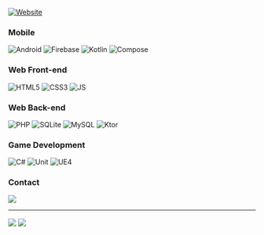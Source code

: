 [![Website](https://img.shields.io/badge/Website-000000?style=for-the-badge)](https://kamilbak.dev)

### Mobile
![Android](https://img.shields.io/badge/Android-3DDC84?style=for-the-badge&logo=Android&logoColor=white)
![Firebase](https://img.shields.io/badge/Firebase-FFCA28?style=for-the-badge&logo=Firebase&logoColor=white)
![Kotlin](https://img.shields.io/badge/Kotlin-7F52FF?style=for-the-badge&logo=Kotlin&logoColor=white)
![Compose](https://img.shields.io/badge/Compose-4285F4?style=for-the-badge&logo=Jetpackcompose&logoColor=white)

### Web Front-end
![HTML5](https://img.shields.io/badge/Web-E34F26?style=for-the-badge&logo=HTML5&logoColor=white)
![CSS3](https://img.shields.io/badge/CSS3-1572B6?style=for-the-badge&logo=CSS3&logoColor=white)
![JS](https://img.shields.io/badge/JS-F7DF1E?style=for-the-badge&logo=JavaScript&logoColor=white)

### Web Back-end
![PHP](https://img.shields.io/badge/PHP-777BB4?style=for-the-badge&logo=PHP&logoColor=white)
![SQLite](https://img.shields.io/badge/SQLite-003B57?style=for-the-badge&logo=SQLite&logoColor=white)
![MySQL](https://img.shields.io/badge/MySQL-4479A1?style=for-the-badge&logo=MySQL&logoColor=white)
![Ktor](https://img.shields.io/badge/Ktor-7F52FF?style=for-the-badge&logo=Kotlin&logoColor=white)

### Game Development
![C#](https://img.shields.io/badge/c%23-239120?style=for-the-badge&logo=c-sharp&logoColor=white)
![Unit](https://img.shields.io/badge/unity-000000?style=for-the-badge&logo=unity&logoColor=white)
![UE4](https://img.shields.io/badge/UE4-0E1128?style=for-the-badge&logo=Unreal-Engine&logoColor=white)

### Contact
[<img src="https://img.shields.io/badge/Discord-Kamil%236904-5865F2?style=for-the-badge&logo=Discord&logoColor=white">](https://discordapp.com/users/214726091795988481/)

---

<img align="center" src="https://github-readme-stats.vercel.app/api?username=KamilKurde&layout=compact&hide=stars,issues&show_icons=true&hide_border=true&theme=dark"/>
<img align="center" src="https://github-readme-stats.vercel.app/api/top-langs/?username=KamilKurde&layout=compact&hide=hlsl,shaderlab&langs_count=10&hide_border=true&theme=dark"/>

